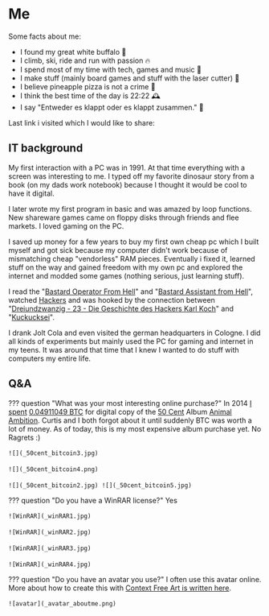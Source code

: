 # Me

Some facts about me:

- I found my great white buffalo 🧡
- I climb, ski, ride and run with passion 🔥
- I spend most of my time with tech, games and music 🤖
- I make stuff (mainly board games and stuff with the laser cutter) 🎲
- I believe pineapple pizza is not a crime 🍕
- I think the best time of the day is 22:22 🕰
- I say "Entweder es klappt oder es klappt zusammen." 😤

Last link i visited which I would like to share:
<script src="https://status.lol/yolo.js?no-emoji"></script>

## IT background

My first interaction with a PC was in 1991. At that time everything with a screen was interesting to me. I typed off my favorite dinosaur story from a book (on my dads work notebook) because I thought it would be cool to have it digital.

I later wrote my first program in basic and was amazed by loop functions. New shareware games came on floppy disks through friends and flee markets. I loved gaming on the PC.

I saved up money for a few years to buy my first own cheap pc which I built myself and got sick because my computer didn't work because of mismatching cheap "vendorless" RAM pieces. Eventually i fixed it, learned stuff on the way and gained freedom with my own pc and explored the internet and modded some games (nothing serious, just learning stuff).

I read the "[Bastard Operator From Hell](https://bofh.bjash.com/)" and "[Bastard Assistant from Hell](https://de.wikipedia.org/wiki/Bastard_Assistant_from_Hell)", watched [Hackers](https://en.wikipedia.org/wiki/Hackers_(film)) and was hooked by the connection between "[Dreiundzwanzig - 23 - Die Geschichte des Hackers Karl Koch](https://de.wikipedia.org/wiki/23_%E2%80%93_Nichts_ist_so_wie_es_scheint)" and "[Kuckucksei](https://de.wikipedia.org/wiki/Kuckucksei_(Clifford_Stoll))".

I drank Jolt Cola and even visited the german headquarters in Cologne. I did all kinds of experiments but mainly used the PC for gaming and internet in my teens. It was around that time that I knew I wanted to do stuff with computers my entire life.

## Q&A

??? question "What was your most interesting online purchase?"
    In 2014 [I spent](https://www.blockchain.com/btc/tx/9e97ec563980c884b530faa2455013e947c26314e2e8a446456e1641a84471c0) [0.04911049 BTC](https://duckduckgo.com/?q=0.04911049+btc+in+euro&ia=cryptocurrency) for digital copy of the [50 Cent](https://de.wikipedia.org/wiki/50_Cent) Album [Animal Ambition](https://en.wikipedia.org/wiki/Animal_Ambition). Curtis and I both forgot about it until suddenly BTC was worth a lot of money. As of today, this is my most expensive album purchase yet. No Ragrets :)

    ![](_50cent_bitcoin3.jpg)

    ![](_50cent_bitcoin4.png)

    ![](_50cent_bitcoin2.jpg) ![](_50cent_bitcoin5.jpg)

??? question "Do you have a WinRAR license?"
    Yes

    ![WinRAR](_winRAR1.jpg)

    ![WinRAR](_winRAR2.jpg)

    ![WinRAR](_winRAR3.jpg)

    ![WinRAR](_winRAR4.jpg)

??? question "Do you have an avatar you use?"
    I often use this avatar online. More about how to create this with [Context Free Art is written here](https://0xfab1.net/tech/art/random/contextfreeart/).

    ![avatar](_avatar_aboutme.png)
